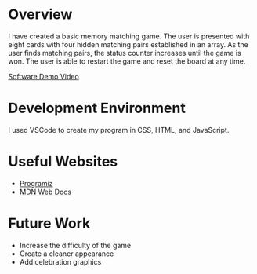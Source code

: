 # Overview

I have created a basic memory matching game. The user is presented with eight cards with four hidden matching pairs established in an array. As the user finds matching pairs, the status counter increases until the game is won. The user is able to restart the game and reset the board at any time. 

[Software Demo Video](https://www.youtube.com/watch?v=l29zdDUK0Ic)

# Development Environment

I used VSCode to create my program in CSS, HTML, and JavaScript. 

# Useful Websites

- [Programiz](https://www.programiz.com/javascript/data-types)
- [MDN Web Docs](https://developer.mozilla.org/en-US/docs/Learn_web_development/Core/Scripting/What_is_JavaScript)

# Future Work

- Increase the difficulty of the game
- Create a cleaner appearance 
- Add celebration graphics 
